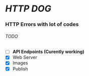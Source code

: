 # ***HTTP DOG***

### HTTP Errors with lot of codes


###### TODO
- [ ] **API Endpoints (Curently working)**
- [x] Web Server 
- [x] Images 
- [x] Publish
